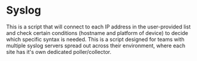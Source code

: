 # Syslog
This is a script that will connect to each IP address in the user-provided list and check certain conditions (hostname and platform of device) to decide which specific syntax is needed. This is a script designed for teams with multiple syslog servers spread out across their environment, where each site has it's own dedicated poller/collector. 

